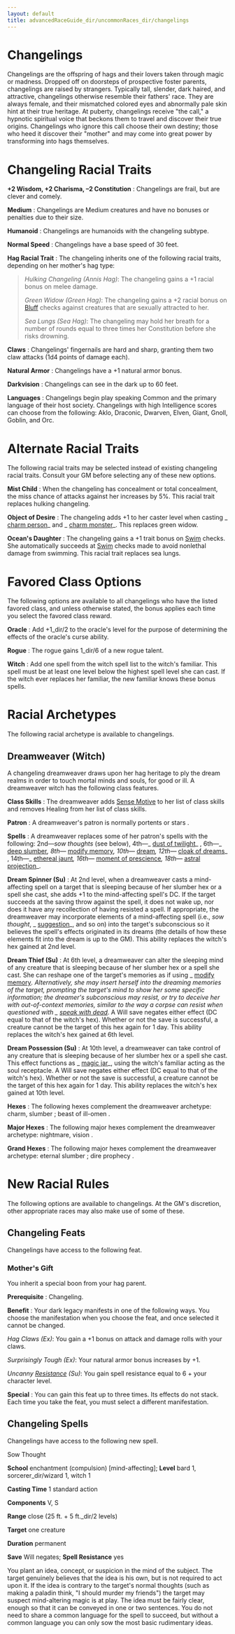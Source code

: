 ```yaml
---
layout: default
title: advancedRaceGuide_dir/uncommonRaces_dir/changelings
---
```

# Changelings

Changelings are the offspring of hags and their lovers taken through magic or madness. Dropped off on doorsteps of prospective foster parents, changelings are raised by strangers. Typically tall, slender, dark haired, and attractive, changelings otherwise resemble their fathers' race. They are always female, and their mismatched colored eyes and abnormally pale skin hint at their true heritage. At puberty, changelings receive "the call," a hypnotic spiritual voice that beckons them to travel and discover their true origins. Changelings who ignore this call choose their own destiny; those who heed it discover their "mother" and may come into great power by transforming into hags themselves.

# Changeling Racial Traits

**+2 Wisdom, +2 Charisma, –2 Constitution** : Changelings are frail, but are clever and comely.

**Medium** : Changelings are Medium creatures and have no bonuses or penalties due to their size.

**Humanoid** : Changelings are humanoids with the changeling subtype.

**Normal Speed** : Changelings have a base speed of 30 feet.

**Hag Racial Trait** : The changeling inherits one of the following racial traits, depending on her mother's hag type:

> _Hulking Changeling (Annis Hag)_: The changeling gains a +1 racial bonus on melee damage.
> 
> _Green Widow (Green Hag)_: The changeling gains a +2 racial bonus on [Bluff](../skills_dir/bluff#_bluff) checks against creatures that are sexually attracted to her.
> 
> _Sea Lungs (Sea Hag)_: The changeling may hold her breath for a number of rounds equal to three times her Constitution before she risks drowning.

**Claws** : Changelings' fingernails are hard and sharp, granting them two claw attacks (1d4 points of damage each).

**Natural Armor** : Changelings have a +1 natural armor bonus.

**Darkvision** : Changelings can see in the dark up to 60 feet.

**Languages** : Changelings begin play speaking Common and the primary language of their host society. Changelings with high Intelligence scores can choose from the following: Aklo, Draconic, Dwarven, Elven, Giant, Gnoll, Goblin, and Orc.

# Alternate Racial Traits

The following racial traits may be selected instead of existing changeling racial traits. Consult your GM before selecting any of these new options.

**Mist Child** : When the changeling has concealment or total concealment, the miss chance of attacks against her increases by 5%. This racial trait replaces hulking changeling.

**Object of Desire** : The changeling adds +1 to her caster level when casting _ [charm person](../spells_dir/charmPerson#_charm-person)_ and _ [charm monster](../spells_dir/charmMonster#_charm-monster)_. This replaces green widow.

**Ocean's Daughter** : The changeling gains a +1 trait bonus on [Swim](../skills_dir/swim#_swim) checks. She automatically succeeds at [Swim](../skills_dir/swim#_swim) checks made to avoid nonlethal damage from swimming. This racial trait replaces sea lungs.

# Favored Class Options

The following options are available to all changelings who have the listed favored class, and unless otherwise stated, the bonus applies each time you select the favored class reward.

**Oracle** : Add +1_dir/2 to the oracle's level for the purpose of determining the effects of the oracle's curse ability.

**Rogue** : The rogue gains 1_dir/6 of a new rogue talent.

**Witch** : Add one spell from the witch spell list to the witch's familiar. This spell must be at least one level below the highest spell level she can cast. If the witch ever replaces her familiar, the new familiar knows these bonus spells.

# Racial Archetypes

The following racial archetype is available to changelings.

## Dreamweaver (Witch)

A changeling dreamweaver draws upon her hag heritage to ply the dream realms in order to touch mortal minds and souls, for good or ill. A dreamweaver witch has the following class features.

**Class Skills** : The dreamweaver adds [Sense Motive](../skills_dir/senseMotive#_sense-motive) to her list of class skills and removes Healing from her list of class skills.

**Patron** : A dreamweaver's patron is normally portents or stars .

**Spells** : A dreamweaver replaces some of her patron's spells with the following: 2nd—_sow thoughts_ (see below), 4th—_ [dust of twilight](../advanced_dir/spells_dir/dustOfTwilight#_dust-of-twilight)_ , 6th—_ [deep slumber](../spells_dir/deepSlumber#_deep-slumber)_, 8th—_ [modify memory](../spells_dir/modifyMemory#_modify-memory)_, 10th—_ [dream](../spells_dir/dream#_dream)_, 12th—_ [cloak of dreams](../advanced_dir/spells_dir/cloakOfDreams#_cloak-of-dreams)_ , 14th—_ [ethereal jaunt](../spells_dir/etherealJaunt#_ethereal-jaunt)_, 16th—_ [moment of prescience](../spells_dir/momentOfPrescience#_moment-of-prescience)_, 18th—_ [astral projection](../spells_dir/astralProjection#_astral-projection)_.

**Dream Spinner (Su)** : At 2nd level, when a dreamweaver casts a mind-affecting spell on a target that is sleeping because of her slumber hex or a spell she cast, she adds +1 to the mind-affecting spell's DC. If the target succeeds at the saving throw against the spell, it does not wake up, nor does it have any recollection of having resisted a spell. If appropriate, the dreamweaver may incorporate elements of a mind-affecting spell (i.e., _sow thought_, _ [suggestion](../spells_dir/suggestion#_suggestion)_, and so on) into the target's subconscious so it believes the spell's effects originated in its dreams (the details of how these elements fit into the dream is up to the GM). This ability replaces the witch's hex gained at 2nd level.

**Dream Thief (Su)** : At 6th level, a dreamweaver can alter the sleeping mind of any creature that is sleeping because of her slumber hex or a spell she cast. She can reshape one of the target's memories as if using _ [modify memory](../spells_dir/modifyMemory#_modify-memory)_. Alternatively, she may insert herself into the dreaming memories of the target, prompting the target's mind to show her some specific information; the dreamer's subconscious may resist, or try to deceive her with out-of-context memories, similar to the way a corpse can resist when questioned with _ [speak with dead](../spells_dir/speakWithDead#_speak-with-dead)_. A Will save negates either effect (DC equal to that of the witch's hex). Whether or not the save is successful, a creature cannot be the target of this hex again for 1 day. This ability replaces the witch's hex gained at 6th level.

**Dream Possession (Su)** : At 10th level, a dreamweaver can take control of any creature that is sleeping because of her slumber hex or a spell she cast. This effect functions as _ [magic jar](../spells_dir/magicJar#_magic-jar)_, using the witch's familiar acting as the soul receptacle. A Will save negates either effect (DC equal to that of the witch's hex). Whether or not the save is successful, a creature cannot be the target of this hex again for 1 day. This ability replaces the witch's hex gained at 10th level.

**Hexes** : The following hexes complement the dreamweaver archetype: charm, slumber ; beast of ill-omen .

**Major Hexes** : The following major hexes complement the dreamweaver archetype: nightmare, vision .

**Grand Hexes** : The following major hexes complement the dreamweaver archetype: eternal slumber ; dire prophecy .

# New Racial Rules

The following options are available to changelings. At the GM's discretion, other appropriate races may also make use of some of these.

## Changeling Feats

Changelings have access to the following feat.

### Mother's Gift

You inherit a special boon from your hag parent.

**Prerequisite** : Changeling.

**Benefit** : Your dark legacy manifests in one of the following ways. You choose the manifestation when you choose the feat, and once selected it cannot be changed.

_Hag Claws (Ex)_: You gain a +1 bonus on attack and damage rolls with your claws.

_Surprisingly Tough (Ex)_: Your natural armor bonus increases by +1.

_Uncanny [Resistance](../spells_dir/resistance#_resistance) (Su)_: You gain spell resistance equal to 6 + your character level.

**Special** : You can gain this feat up to three times. Its effects do not stack. Each time you take the feat, you must select a different manifestation.

## Changeling Spells

Changelings have access to the following new spell.

Sow Thought

**School** enchantment (compulsion) [mind-affecting]; **Level** bard 1, sorcerer_dir/wizard 1, witch 1

**Casting Time** 1 standard action

**Components** V, S

**Range** close (25 ft. + 5 ft._dir/2 levels)

**Target** one creature

**Duration** permanent

**Save** Will negates; **Spell Resistance** yes

You plant an idea, concept, or suspicion in the mind of the subject. The target genuinely believes that the idea is his own, but is not required to act upon it. If the idea is contrary to the target's normal thoughts (such as making a paladin think, "I should murder my friends") the target may suspect mind-altering magic is at play. The idea must be fairly clear, enough so that it can be conveyed in one or two sentences. You do not need to share a common language for the spell to succeed, but without a common language you can only sow the most basic rudimentary ideas.

